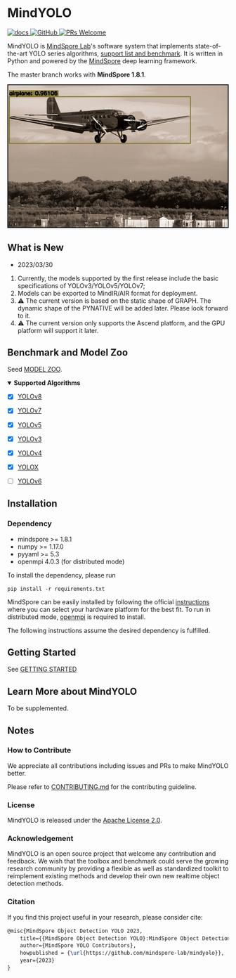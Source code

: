 # MindYOLO

<p align="left">
    <a href="https://github.com/mindspore-lab/mindyolo/blob/master/README.md">
        <img alt="docs" src="https://img.shields.io/badge/docs-latest-blue">
    </a>
    <a href="https://github.com/mindspore-lab/mindyolo/blob/master/LICENSE">
        <img alt="GitHub" src="https://img.shields.io/github/license/mindspore-lab/mindcv.svg">
    </a>
    <a href="https://github.com/mindspore-lab/mindyolo/pulls">
        <img alt="PRs Welcome" src="https://img.shields.io/badge/PRs-welcome-pink.svg">
    </a>
</p>

MindYOLO is [MindSpore Lab](https://github.com/mindspore-lab)'s software system that implements state-of-the-art YOLO series algorithms, [support list and benchmark](MODEL_ZOO.md). It is written in Python and powered by the [MindSpore](https://mindspore.cn/) deep learning framework.

The master branch works with **MindSpore 1.8.1**.

<img src=".github/000000137950.jpg" />


## What is New 
- 2023/03/30
1. Currently, the models supported by the first release include the basic specifications of YOLOv3/YOLOv5/YOLOv7;
2. Models can be exported to MindIR/AIR format for deployment.
3. ⚠️ The current version is based on the static shape of GRAPH. The dynamic shape of the PYNATIVE will be added later. Please look forward to it.
4. ⚠️ The current version only supports the Ascend platform, and the GPU platform will support it later.

## Benchmark and Model Zoo

Seed [MODEL ZOO](MODEL_ZOO.md).

<details open>
<summary><b>Supported Algorithms</b></summary>

- [x] [YOLOv8](configs/yolov8)
- [x] [YOLOv7](configs/yolov7)
- [x] [YOLOv5](configs/yolov5)
- [x] [YOLOv3](configs/yolov3)
- [x] [YOLOv4](configs/yolov4)
- [x] [YOLOX](configs/yolox)
- [ ] [YOLOv6](configs/yolov6)


</details>

## Installation

### Dependency

- mindspore >= 1.8.1
- numpy >= 1.17.0
- pyyaml >= 5.3
- openmpi 4.0.3 (for distributed mode)

To install the dependency, please run
```shell
pip install -r requirements.txt
```

MindSpore can be easily installed by following the official [instructions](https://www.mindspore.cn/install) where you can select your hardware platform for the best fit. To run in distributed mode, [openmpi](https://www.open-mpi.org/software/ompi/v4.0/) is required to install.

The following instructions assume the desired dependency is fulfilled.


## Getting Started

See [GETTING STARTED](GETTING_STARTED.md)

## Learn More about MindYOLO

To be supplemented.

## Notes
### How to Contribute

We appreciate all contributions including issues and PRs to make MindYOLO better. 

Please refer to [CONTRIBUTING.md](CONTRIBUTING.md) for the contributing guideline.

### License

MindYOLO is released under the [Apache License 2.0](LICENSE.md).

### Acknowledgement

MindYOLO is an open source project that welcome any contribution and feedback. We wish that the toolbox and benchmark could serve the growing research community by providing a flexible as well as standardized toolkit to reimplement existing methods and develop their own new realtime object detection methods.

### Citation

If you find this project useful in your research, please consider cite:

```latex
@misc{MindSpore Object Detection YOLO 2023,
    title={{MindSpore Object Detection YOLO}:MindSpore Object Detection YOLO Toolbox and Benchmark},
    author={MindSpore YOLO Contributors},
    howpublished = {\url{https://github.com/mindspore-lab/mindyolo}},
    year={2023}
}
```
